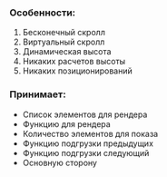 ### Особенности:

1. Бесконечный скролл
2. Виртуальный скролл
3. Динамическая высота
4. Никаких расчетов высоты
5. Никаких позиционирований

### Принимает:

- Список элементов для рендера
- Функцию для рендера
- Количество элементов для показа
- Функцию подгрузки предыдущих
- Функцию подгрузки следующий
- Основную сторону


